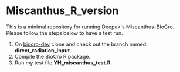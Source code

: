 # Miscanthus_R_version
This is a minimal repository for running Deepak's Miscanthus-BioCro. Please follow the steps below to have a test run.
1. On [biocro-dev](https://github.com/ebimodeling/biocro-dev) clone and check out the branch named: **direct_radiation_input**.
2. Compile the BioCro R package.
3. Run my test file **YH_miscanthus_test.R**.
